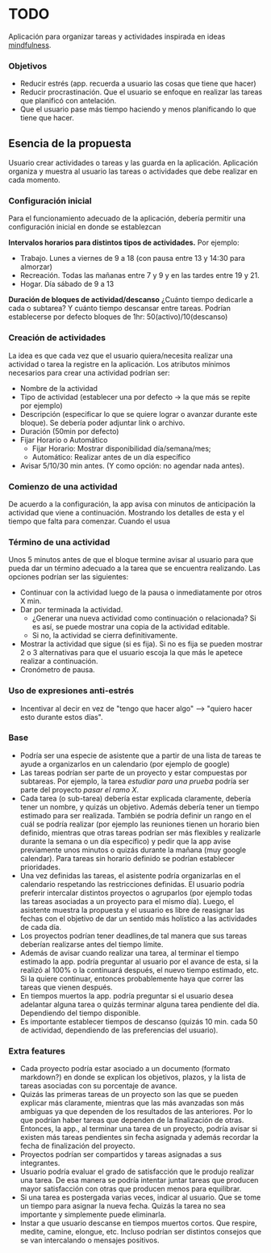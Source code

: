 TODO
==

Aplicación para organizar tareas y actividades inspirada en ideas [mindfulness](https://technologyformindfulness.com/tips-for-mindful-task-management-part-1/).

### Objetivos

- Reducir estrés (app. recuerda a usuario las cosas que tiene que hacer)
- Reducir procrastinación. Que el usuario se enfoque en realizar las tareas que planificó con antelación.
- Que el usuario pase más tiempo haciendo y menos planificando lo que tiene que hacer.

## Esencia de la propuesta

Usuario crear actividades o tareas y las guarda en la aplicación.
Aplicación organiza y muestra al usuario las tareas o actividades que debe realizar en cada momento.


### Configuración inicial

Para el funcionamiento adecuado de la aplicación, debería permitir una configuración inicial en donde se establezcan

**Intervalos horarios para distintos tipos de actividades.** 
Por ejemplo:
- Trabajo. Lunes a viernes de 9 a 18 (con pausa entre 13 y 14:30 para almorzar)
- Recreación. Todas las mañanas entre 7 y 9 y en las tardes entre 19 y 21.
- Hogar. Día sábado de 9 a 13

**Duración de bloques de actividad/descanso**
¿Cuánto tiempo dedicarle a cada o subtarea? Y cuánto tiempo descansar entre tareas.
Podrían establecerse por defecto bloques de 1hr: 50(activo)/10(descanso)

### Creación de actividades

La idea es que cada vez que el usuario quiera/necesita realizar una actividad o tarea la registre en la aplicación. Los atributos mínimos necesarios para crear una actividad podrían ser:

- Nombre de la actividad
- Tipo de actividad (establecer una por defecto -> la que más se repite por ejemplo)
- Descripción (especificar lo que se quiere lograr o avanzar durante este bloque). Se debería poder adjuntar link o archivo.
- Duración (50min por defecto)
- Fijar Horario o Automático
	- Fijar Horario: Mostrar disponibilidad día/semana/mes; 
	- Automático: Realizar antes de un día específico
- Avisar 5/10/30 min antes. (Y como opción: no agendar nada antes).

### Comienzo de una actividad

De acuerdo a la configuración, la app avisa con minutos de anticipación la actividad que viene a continuación. Mostrando los detalles de esta y el tiempo que falta para comenzar. Cuando el usua

### Término de una actividad

Unos 5 minutos antes de que el bloque termine avisar al usuario para que pueda dar un término adecuado a la tarea que se encuentra realizando. Las opciones podrían ser las siguientes:
 
- Continuar con la actividad luego de la pausa o inmediatamente por otros X min.
- Dar por terminada la actividad.
	- ¿Generar una nueva actividad como continuación o relacionada? Si es así, se puede mostrar una copia de la actividad editable.
	- Si no, la actividad se cierra definitivamente.
- Mostrar la actividad que sigue (si es fija). Si no es fija se pueden mostrar 2 o 3 alternativas para que el usuario escoja la que más le apetece realizar a continuación.
- Cronómetro de pausa.







### Uso de expresiones anti-estrés

- Incentivar al decir en vez de "tengo que hacer algo" --> "quiero hacer esto durante estos días".





### Base

* Podría ser una especie de asistente que a partir de una lista de tareas te ayude a organizarlos en un calendario (por ejemplo de google)
* Las tareas podrían ser parte de un proyecto y estar compuestas por subtareas. Por ejemplo, la tarea *estudiar para una prueba* podría ser parte del proyecto *pasar el ramo X*.
* Cada tarea (o sub-tarea) debería estar explicada claramente, debería tener un nombre, y quizás un objetivo. Además debería tener un tiempo estimado para ser realizada. También se podría definir un rango en el cuál se podría realizar (por ejemplo las reuniones tienen un horario bien definido, mientras que otras tareas podrían ser más flexibles y realizarle durante la semana o un día específico) y pedir que la app avise previamente unos minutos o quizás durante la mañana (muy google calendar). Para tareas sin horario definido se podrían establecer prioridades.
* Una vez definidas las tareas, el asistente podría organizarlas en el calendario respetando las restricciones definidas. El usuario podría preferir intercalar distintos proyectos o agruparlos (por ejemplo todas las tareas asociadas a un proyecto para el mismo día). Luego, el asistente muestra la propuesta y el usuario es libre de reasignar las fechas con el objetivo de dar un sentido más holístico a las actividades de cada día.
* Los proyectos podrían tener deadlines,de tal manera que sus tareas deberían realizarse antes del tiempo límite.
* Además de avisar cuando realizar una tarea, al terminar el tiempo estimado la app. podría preguntar al usuario por el avance de esta, si la realizó al 100% o la continuará después, el nuevo tiempo estimado, etc. Si la quiere continuar, entonces probablemente haya que correr las tareas que vienen después.
* En tiempos muertos la app. podría preguntar si el usuario desea adelantar alguna tarea o quizás terminar alguna tarea pendiente del día. Dependiendo del tiempo disponible.
* Es importante establecer tiempos de descanso (quizás 10 min. cada 50 de actividad, dependiendo de las preferencias del usuario).

### Extra features

- Cada proyecto podría estar asociado a un documento (formato markdown?) en donde se explican los objetivos, plazos, y la lista de tareas asociadas con su porcentaje de avance. 
- Quizás las primeras tareas de un proyecto son las que se pueden explicar más claramente, mientras que las más avanzadas son más ambiguas ya que dependen de los resultados de las anteriores. Por lo que podrían haber tareas que dependen de la finalización de otras. Entonces, la app., al terminar una tarea de un proyecto, podría avisar si existen más tareas pendientes sin fecha asignada y además recordar la fecha de finalización del proyecto.
- Proyectos podrían ser compartidos y tareas asignadas a sus integrantes.
- Usuario podría evaluar el grado de satisfacción que le produjo realizar una tarea. De esa manera se podría intentar juntar tareas que producen mayor satisfacción con otras que producen menos para equilibrar.
- Si una tarea es postergada varias veces, indicar al usuario. Que se tome un tiempo para asignar la nueva fecha. Quizás la tarea no sea importante y simplemente puede eliminarla.
- Instar a que usuario descanse en tiempos muertos cortos. Que respire, medite, camine, elongue, etc. Incluso podrían ser distintos consejos que se van intercalando o mensajes positivos.
<!--stackedit_data:
eyJoaXN0b3J5IjpbNDYzNDc2NjM4LC05MTk2OTcwMDYsMTUwOD
U2NDM2LC0xODg0NTA3MzJdfQ==
-->